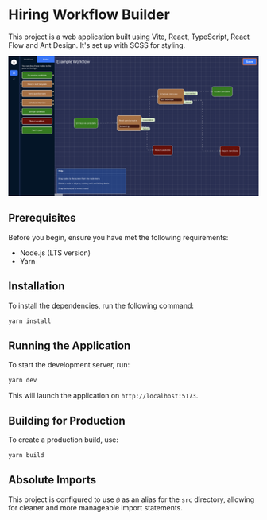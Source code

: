 # Hiring Workflow Builder

This project is a web application built using Vite, React, TypeScript, React Flow and Ant Design. It's set up with SCSS for styling.

![Screenshot of Application](./images/screenshot.png)

## Prerequisites

Before you begin, ensure you have met the following requirements:

- Node.js (LTS version)
- Yarn

## Installation

To install the dependencies, run the following command:

```bash
yarn install
```

## Running the Application

To start the development server, run:

```bash
yarn dev
```

This will launch the application on `http://localhost:5173`.

## Building for Production

To create a production build, use:

```bash
yarn build
```

## Absolute Imports

This project is configured to use `@` as an alias for the `src` directory, allowing for cleaner and more manageable import statements.
